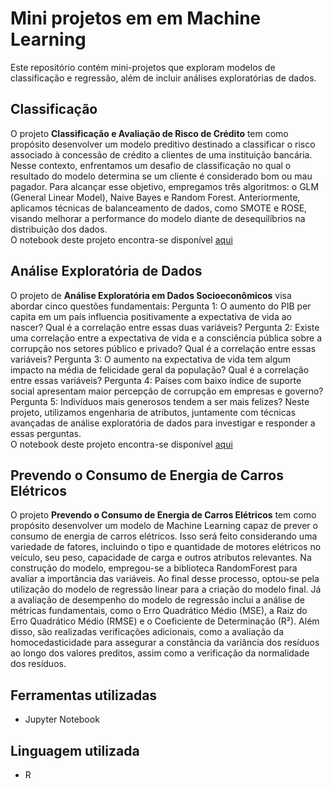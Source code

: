 # Mini projetos em em Machine Learning

Este repositório contém mini-projetos que exploram modelos de classificação e regressão, além de incluir análises exploratórias de dados.

## Classificação

O projeto **Classificação e Avaliação de Risco de Crédito** tem como propósito desenvolver um modelo preditivo destinado a classificar o risco associado à concessão de crédito a clientes 
de uma instituição bancária. Nesse contexto, enfrentamos um desafio de classificação no qual o resultado do modelo determina se um cliente é considerado bom ou mau pagador.
Para alcançar esse objetivo, empregamos três algoritmos: o GLM (General Linear Model), Naive Bayes e Random Forest. Anteriormente, aplicamos técnicas de balanceamento de dados, 
como SMOTE e ROSE, visando melhorar a performance do modelo diante de desequilíbrios na distribuição dos dados.  
O notebook deste projeto encontra-se disponível [aqui](https://github.com/leticiadluz/mini_projetos_ML_R/blob/main/Classificacao_avaliacao_risco_credito_R.ipynb)

## Análise Exploratória de Dados
O projeto de **Análise Exploratória em Dados Socioeconômicos** visa abordar cinco questões fundamentais:
Pergunta 1: O aumento do PIB per capita em um país influencia positivamente a expectativa de vida ao nascer? Qual é a correlação entre essas duas variáveis?
Pergunta 2: Existe uma correlação entre a expectativa de vida e a consciência pública sobre a corrupção nos setores público e privado? Qual é a correlação entre essas variáveis?
Pergunta 3: O aumento na expectativa de vida tem algum impacto na média de felicidade geral da população? Qual é a correlação entre essas variáveis?
Pergunta 4: Países com baixo índice de suporte social apresentam maior percepção de corrupção em empresas e governo?
Pergunta 5: Indivíduos mais generosos tendem a ser mais felizes?
Neste projeto, utilizamos engenharia de atributos, juntamente com técnicas avançadas de análise exploratória de dados para investigar e responder a essas perguntas.  
O notebook deste projeto encontra-se disponível [aqui](https://github.com/leticiadluz/mini_projetos_ML_R/blob/main/AED_dados_socioeconomicos.ipynb)

## Prevendo o Consumo de Energia de Carros Elétricos

O projeto **Prevendo o Consumo de Energia de Carros Elétricos** tem como propósito desenvolver um modelo de Machine Learning capaz de prever o consumo de energia de carros elétricos. Isso será feito considerando uma variedade de fatores, incluindo o tipo e quantidade de motores elétricos no veículo, seu peso, capacidade de carga e outros atributos relevantes. Na construção do modelo, empregou-se a biblioteca RandomForest para avaliar a importância das variáveis. Ao final desse processo, optou-se pela utilização do modelo de regressão linear para a criação do modelo final.  Já a avaliação de desempenho do modelo de regressão inclui a análise de métricas fundamentais, como o Erro Quadrático Médio (MSE), a Raiz do Erro Quadrático Médio (RMSE) e o Coeficiente de Determinação (R²). Além disso, são realizadas verificações adicionais, como a avaliação da homocedasticidade para assegurar a constância da variância dos resíduos ao longo dos valores preditos, assim como a verificação da normalidade dos resíduos.

## Ferramentas utilizadas

* Jupyter Notebook

## Linguagem utilizada

* R

